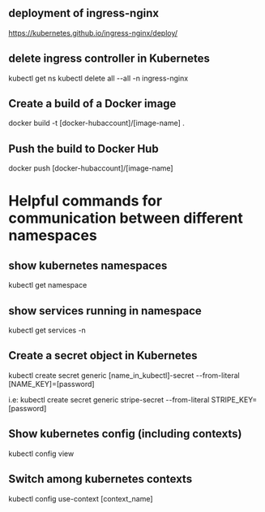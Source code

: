 ## deployment of ingress-nginx
https://kubernetes.github.io/ingress-nginx/deploy/

## delete ingress controller in Kubernetes
kubectl get ns
kubectl delete all --all -n ingress-nginx

## Create a build of a Docker image
docker build -t [docker-hubaccount]/[image-name] .
## Push the build to Docker Hub
docker push [docker-hubaccount]/[image-name]
# Helpful commands for communication between different namespaces

## show kubernetes namespaces

kubectl get namespace

## show services running in namespace

kubectl get services -n <namespace>

## Create a secret object in Kubernetes
kubectl create secret generic [name_in_kubectl]-secret --from-literal [NAME_KEY]=[password]

i.e: kubectl create secret generic stripe-secret --from-literal STRIPE_KEY=[password]

## Show kubernetes config (including contexts)
kubectl config view

## Switch among kubernetes contexts
kubectl config use-context [context_name]
